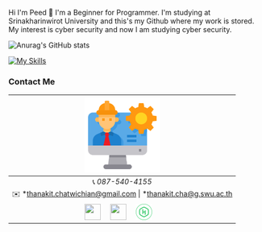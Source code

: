 Hi I'm Peed 👋
  I'm a Beginner for Programmer. I'm studying at Srinakharinwirot University and this's my Github where my work is stored.
My interest is cyber security and now I am studying cyber security.
  
![Anurag's GitHub stats](https://github-readme-stats.vercel.app/api?username=M6xbom1&show_icons=true&theme=outrun)

[![My Skills](https://skillicons.dev/icons?i=java,python,html,css,js,php,arduino,unity,c#)](https://skillicons.dev)

### Contact Me
|  <a href="https://github.com/rkasale28"><img src="https://github.com/rkasale28/rkasale28/blob/master/icons/engineer.png" width="150px" height="150px" /></a> |
|:---------------------------------------------------------------------------------------------------------------------------------------: |
|📞 *087-540-4155*|
|✉️ *thanakit.chatwichian@gmail.com \| *thanakit.cha@g.swu.ac.th|
|<a href="https://www.linkedin.com/in/thanakit-chatwichian-95a9a2277/"><img src="https://i.ibb.co/Kx2GSrT/linkedin.png" width="32px" height="32px"></a> &nbsp; &nbsp; <a href="https://github.com/M6xbom1"><img src="https://cdn.iconscout.com/icon/free/png-256/github-108-438008.png" width="32px" height="32px"></a> &nbsp; &nbsp; <a href="https://www.hackerrank.com/profile/m6xbom1"><img src="https://github.com/rkasale28/rkasale28/blob/master/icons/icons8-hackerrank-512.png" width="32px" height="32px"></a> &nbsp; &nbsp; |
